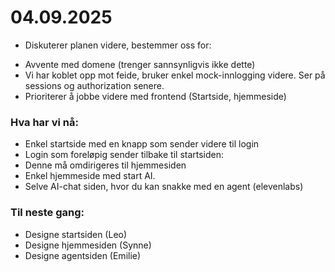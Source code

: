 # 04.09.2025
* Diskuterer planen videre, bestemmer oss for:
- Avvente med domene (trenger sannsynligvis ikke dette)
- Vi har koblet opp mot feide, bruker enkel mock-innlogging videre. Ser på sessions og authorization senere.
- Prioriterer å jobbe videre med frontend (Startside, hjemmeside)

### Hva har vi nå:
- Enkel startside med en knapp som sender videre til login
- Login som foreløpig sender tilbake til startsiden:
 - Denne må omdirigeres til hjemmesiden
- Enkel hjemmeside med start AI.
- Selve AI-chat siden, hvor du kan snakke med en agent (elevenlabs)

### Til neste gang:
- Designe startsiden (Leo)
- Designe hjemmesiden (Synne)
- Designe agentsiden (Emilie)



